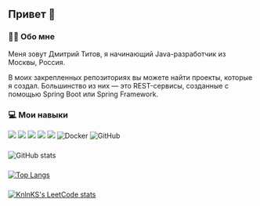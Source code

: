 ## Привет 🥸

### 👨‍💻 Обо мне

Меня зовут Дмитрий Титов, я начинающий Java-разработчик из Москвы, Россия.

В моих закрепленных репозиториях вы можете найти проекты, которые я создал. Большинство из них — это REST-сервисы, созданные с помощью Spring Boot или Spring Framework.

### 💻 Мои навыки

![](https://img.shields.io/badge/Java-ED8B00?style=for-the-badge&logo=openjdk&logoColor=white)
![](https://img.shields.io/badge/Spring-6DB33F?style=for-the-badge&logo=spring&logoColor=white)
![](https://img.shields.io/badge/Hibernate-59666C?style=for-the-badge&logo=Hibernate&logoColor=white)
![](https://img.shields.io/badge/PostgreSQL-316192?style=for-the-badge&logo=postgresql&logoColor=white)
![](https://img.shields.io/badge/GIT-E44C30?style=for-the-badge&logo=git&logoColor=white)
![Docker](https://img.shields.io/badge/docker-%230db7ed.svg?style=for-the-badge&logo=docker&logoColor=white)
![GitHub](https://img.shields.io/badge/github-%23121011.svg?style=for-the-badge&logo=github&logoColor=white)

###

![GitHub stats](https://github-readme-stats.vercel.app/api?username=Cinnamonbun1233&show_icons=true)

###

[![Top Langs](https://github-readme-stats.vercel.app/api/top-langs/?username=Cinnamonbun1233&layout=compact)](https://github.com/anuraghazra/github-readme-stats)

###

[![KnlnKS's LeetCode stats](https://leetcode-stats-six.vercel.app/api?username=cinnamonbun1233)](https://github.com/cinnamonbun1233/leetcode-stats)
